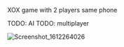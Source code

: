 XOX game with 2 players same phone

TODO: AI
TODO: multiplayer

![Screenshot_1612264026](https://user-images.githubusercontent.com/12885544/106593726-3a0c0a00-6562-11eb-9a5b-a5ef63f99b3d.png)
